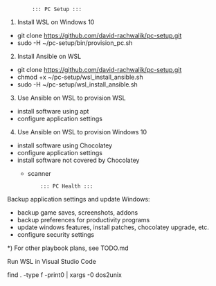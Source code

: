             ::: PC Setup :::

1) Install WSL on Windows 10
<!-- - cd /mnt/d/Repos_Exp -->
- git clone https://github.com/david-rachwalik/pc-setup.git
- sudo -H ~/pc-setup/bin/provision_pc.sh
<!-- - sudo -H /mnt/d/Repos_Exp/pc-setup/bin/provision_pc.sh -->

2) Install Ansible on WSL
- git clone https://github.com/david-rachwalik/pc-setup.git
- chmod +x ~/pc-setup/wsl_install_ansible.sh
- sudo -H ~/pc-setup/wsl_install_ansible.sh

3) Use Ansible on WSL to provision WSL
- install software using apt
- configure application settings

4) Use Ansible on WSL to provision Windows 10
- install software using Chocolatey
- configure application settings
- install software not covered by Chocolatey
  - scanner


            ::: PC Health :::

Backup application settings and update Windows:
- backup game saves, screenshots, addons
- backup preferences for productivity programs
- update windows features, install patches, chocolatey upgrade, etc.
- configure security settings

*) For other playbook plans, see TODO.md



Run WSL in Visual Studio Code
<!-- https://stackoverflow.com/questions/11929461/how-can-i-run-dos2unix-on-an-entire-directory -->
find . -type f -print0 | xargs -0 dos2unix

<!-- Commands to initialize new PC:
Set-ExecutionPolicy Bypass -Scope Process -Force; iex ((New-Object System.Net.WebClient).DownloadString('https://chocolatey.org/install.ps1'))
choco feature enable -n allowGlobalConfirmation -->